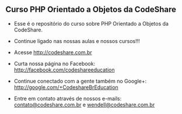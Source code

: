 ## Curso PHP Orientado a Objetos da CodeShare

- Esse é o repositório do curso sobre PHP Orientado a Objetos da CodeShare.
- Continue ligado nas nossas aulas e nossos cursos!!!

- Acesse http://codeshare.com.br
- Curta nossa página no Facebook: http://facebook.com/codeshareeducation
- Continue conectado com a gente também no Google+: http://google.com/+CodeshareBrEducation
- Entre em contato através de nossos e-mails: contato@codeshare.com.br e wendell@codeshare.com.br
